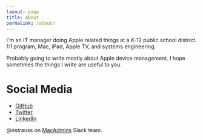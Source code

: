```yaml
---
layout: page
title: About
permalink: /about/
---
```


I'm an IT manager doing Apple related things at a K-12 public school
district. 1:1 program, Mac, iPad, Apple TV, and systems engineering.   

Probably going to write mostly about Apple device management. I hope sometimes the
things I write are useful to you.

# Social Media

- [GitHub](https://github.com/nstrauss)
- [Twitter](https://twitter.com/nwstrauss_)
- [LinkedIn](https://linkedin.com/in/nathaniel-strauss) 

@nstrauss on [MacAdmins](https://www.macadmins.org/) Slack team. 